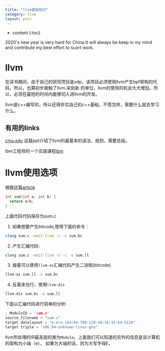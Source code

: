 ```yaml
---
title: "llvm基础知识"
category: llvm
layout: post
---
```

* content
{:toc}

2020's new year is very hard for China.It will always be keep in my mind and contribute my best effort
to suort work.

#  llvm
在读书期间，由于自己的研究项目是xdp，该项目必须使用llvm产生bpf架构的代码，所以，也算初步接触了llvm.来到新
的单位，llvm的使用的机会大大增加，所以，必须在最短的时间内能够切入进llvm的开发。

llvm是c++编写的，所以还得夯实自己的c++基础，不管怎样，需要什么就去学习什么。

## 有用的links
[cmu.edu](http://www.cs.cmu.edu/afs/cs/academic/class/15745-s14/public/lectures/L6-LLVM-Part2.pdf)
这篇ppt介绍了llvm的最基本的语法、规则，需要总结。

ibm工程师的一个实践课程[ibm](https://www.ibm.com/developerworks/library/os-createcompilerllvm1/index.html)

# llvm使用选项
根据这篇[article](https://hub.packtpub.com/introducing-llvm-intermediate-representation/)

```c
int sum(int a, int b) {
  return a+b;
}
```
上面代码代码保存为sum.c

1. 如果想要产生bitcode,使用下面的命令：
```bash
clang sum.c -emit-llvm -c -o sum.bc
```

2. 产生汇编代码:
```bash
clang sum.c -emit-llvm -S -c -o sum.ll
```

3. 接着可以使用`llvm-as`汇编代码产生二进制(bitcode)
```bash
llvm-as sum.ll -o sum.bc
```

4. 反着来也行，使用`llvm-dis`
```bash
llvm-dis sum.bc -o sum.ll
```

下面以汇编代码进行简单的分析:
```c
; ModuleID = 'sum.c'
source_filename = "sum.c"
target datalayout = "e-m:e-i64:64-f80:128-n8:16:32:64-S128"
target triple = "x86_64-unknown-linux-gnu"
```
llvm所处理的IR最高层的类为```Module```。上面我们可以知道的另外的信息是该计算机的架构为小端（e），
如果为大端的话，则为大写字母E，





